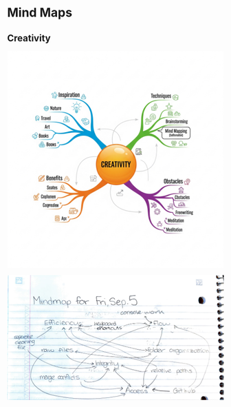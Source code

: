 # Mind Maps

## Creativity

![0808-mind_map_example.jpg](0808-mind_map_example.jpg)

![0905-Review_mind_map.jpeg](0905-Review_mind_map.jpeg)
